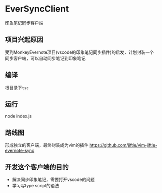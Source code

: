 # EverSyncClient

印象笔记同步客户端


## 项目兴起原因

受到MonkeyEvernote项目(vscode的印象笔记同步插件)的启发，计划封装一个同步客户端，可以自动同步笔记到印象笔记


## 编译

根目录下`tsc`

## 运行

node index.js

## 路线图

形成独立的客户端，最终封装成为vim的插件
https://github.com/jiftle/vim-jiftle-evernote-sync


## 开发这个客户端的目的

- 解决同步印象笔记，需要打开vscode的问题
- 学习写type script的语法
